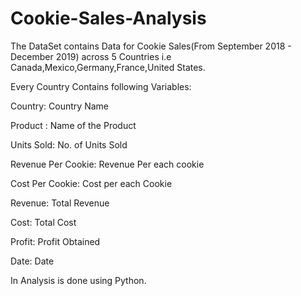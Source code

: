 # Cookie-Sales-Analysis
The DataSet contains Data for Cookie Sales(From September 2018 - December 2019) across 5 Countries i.e Canada,Mexico,Germany,France,United States.

Every Country Contains following Variables:

Country: Country Name

Product : Name of the Product

Units Sold: No. of Units Sold

Revenue Per Cookie: Revenue Per each cookie

Cost Per Cookie: Cost per each Cookie

Revenue: Total Revenue

Cost: Total Cost

Profit: Profit Obtained

Date: Date

In Analysis is done using Python.


